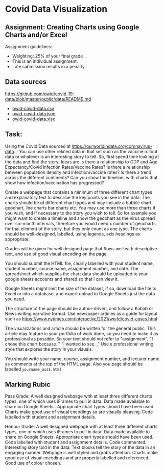 # Covid Data Visualization

## Assignment: Creating Charts using Google Charts and/or Excel

Assignment guidelines:  

- Weighting: 25% of your final grade  
- This is an individual assignment.  
- Late submission results in a penalty.  

## Data sources
https://github.com/owid/covid-19-data/blob/master/public/data/README.md  

- [owid-covid-data.csv](./assets/owid-covid-data.csv)
- [owid-covid-data.json](./assets/owid-covid-data.json)
- [owid-covid-data.xlsx](./assets/owid-covid-data.xlsx)

## Task:

Using the Covid Data sourced at https://ourworldindata.org/coronavirus-data. ;  You can use other related data in that set such as the vaccine rollout data or whatever is an interesting story to tell.   So, first spend time looking at the data and find the story.  Ideas are is there a relationship to GDP and Age Expectancy/Covid Infection Rates/Vaccine Rates?  Is there a relationship between population density and infection/vaccine rates?  Is there a trend across the different continents?  Can you show the timeline, with charts that show how infection/vaccination has progressed?  

Create a webpage that contains a minimum of three different chart types and explanatory text to describe the key points you see in the data.   The charts should be of different chart types and may include a bubble chart, geochart, line charts bar charts etc.  You may use more than three charts if you wish, and if necessary to the story you wish to tell.  So for example you might want to create a timeline and show the geochart as the virus spread over six-month intervals, therefore you would need x number of geocharts for that element of the story, but they only count as one type.  The charts should be well-designed, labelled, using legends, axis headings as appropriate.  

Grades will be given for well designed page that flows well with descriptive text, and use of good visual encoding on the page.  

You should submit the HTML file, clearly labelled with your student name, student number, course name, assignment number, and date.  The spreadsheet which supplies the chart data should be uploaded to your google sheets accounts and shared so that I can view it.

Google Sheets might limit the size of the dataset, if so, download the file to Excel or into a database, and export upload to Google Sheets just the data you need.  

The structure of the page should be author-driven, and follow a Kabob  or News writing narrative format.  Use newspaper articles as a guide for layout such as https://www.nytimes.com/interactive/2021/world/covid-cases.html

The visualizations and article should be written for the general public.  This article may feature in your portfolio of work done, so you need to make it as professional as possible.   So your text should not refer to "assignment", "I chose this chart because.." "I wanted to see..."  Use a professional writing style that explores the story in your visuals.  

You should write your name, course, assignment number, and lecturer name as comments at the top of the HTML page. Also you page should be labelled `yourname_ass1.html`

## Marking Rubic

Pass Grade:  A well designed webpage with at least three different charts types, one of which uses iFrames to pull in data.  Data made available to share on Google Sheets .  Appropriate chart types should have been used.  Charts make good use of visual encodings so are visually pleasing.  Code labelled with student and assignment details.

Honour Grade:  A well designed webpage with at least three different charts types, one of which uses iFrames to pull in data.  Data made available to share on Google Sheets.  Appropriate chart types should have been used.     Code labelled with student and assignment details.  Code commented.  Interesting story told in the data.  Text blocks tell the story of the data in an engaging manner.  Webpage is well styled and grabs attention.  Charts make good use of visual encodings and are properly labelled and referenced.  Good use of colour chosen.